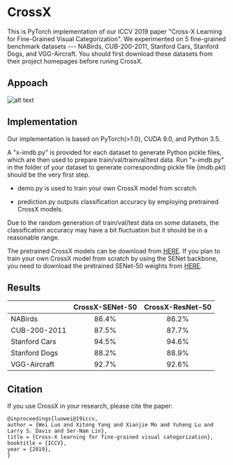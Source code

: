 # CrossX

This is PyTorch implementation of our ICCV 2019 paper "Cross-X Learning for Fine-Grained Visual Categorization". We experimented on 5 fine-grained benchmark datasets --- NABirds, CUB-200-2011, Stanford Cars, Stanford Dogs, and VGG-Aircraft. You should first download these datasets from their project homepages before runing CrossX.


## Appoach

![alt text](https://github.com/cswluo/CrossX/blob/crossx/crossx.png)

## Implementation

Our implementation is based on PyTorch(>1.0), CUDA 9.0, and Python 3.5.

A "x-imdb.py" is provided for each dataset to generate Python pickle files, which are then used to prepare train/val/trainval/test data. Run "x-imdb.py" in the folder of your dataset to generate corresponding pickle file (imdb.pkl) should be the very first step.

- demo.py is used to train your own CrossX model from scratch.

- prediction.py outputs classification accuracy by employing pretrained CrossX models.   

Due to the random generation of train/val/test data on some datasets, the classification accuracy may have a bit fluctuation but it should be in a reasonable range.

The pretrained CrossX models can be download from [HERE](https://pan.baidu.com/s/1803G5v0KDU0B_NS62Ril3A). If you plan to train your own CrossX model from scratch by using the SENet backbone, you need to download the pretrained SENet-50 weights from [HERE](https://pan.baidu.com/s/1k6NaffqmbakH9Vng-CLxlg).

## Results

|              | CrossX-SENet-50 | CrossX-ResNet-50 |
|:-------------|:---------------:|:----------------:|
|NABirds       |86.4%            |86.2%             |
|CUB-200-2011  |87.5%            |87.7%             |
|Stanford Cars |94.5%            |94.6%             |
|Stanford Dogs |88.2%            |88.9%             |
|VGG-Aircraft  |92.7%            |92.6%             |


## Citation

If you use CrossX in your research, please cite the paper:
```
@inproceedings{luowei@19iccv,
author = {Wei Luo and Xitong Yang and Xianjie Mo and Yuheng Lu and Larry S. Davis and Ser-Nam Lin},
title = {Cross-X learning for fine-grained visual categorization},
booktitle = {ICCV},
year = {2019},
}
```
